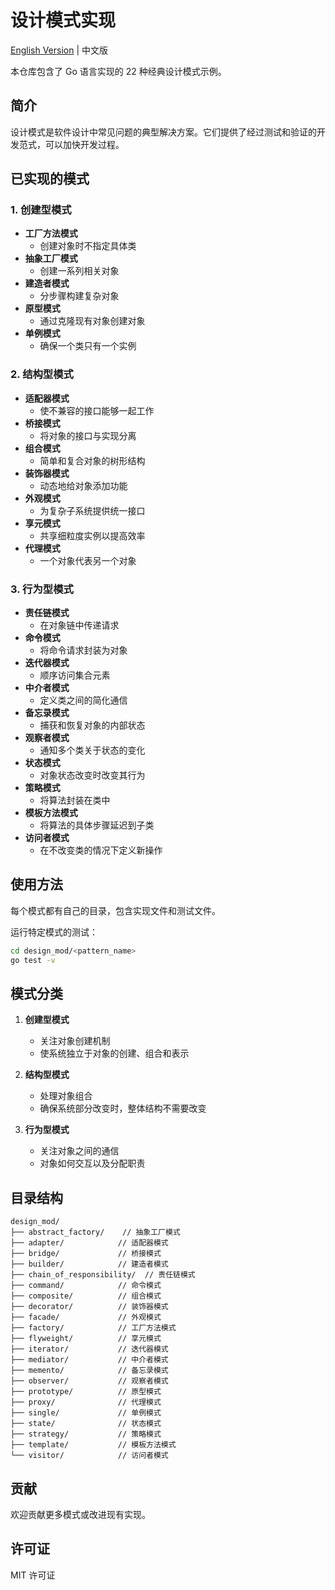 # 设计模式实现

[English Version](./README_EN.md) | 中文版

本仓库包含了 Go 语言实现的 22 种经典设计模式示例。

## 简介

设计模式是软件设计中常见问题的典型解决方案。它们提供了经过测试和验证的开发范式，可以加快开发过程。

## 已实现的模式

### 1. 创建型模式
- **工厂方法模式**
  - 创建对象时不指定具体类
- **抽象工厂模式**
  - 创建一系列相关对象
- **建造者模式**
  - 分步骤构建复杂对象
- **原型模式**
  - 通过克隆现有对象创建对象
- **单例模式**
  - 确保一个类只有一个实例

### 2. 结构型模式
- **适配器模式**
  - 使不兼容的接口能够一起工作
- **桥接模式**
  - 将对象的接口与实现分离
- **组合模式**
  - 简单和复合对象的树形结构
- **装饰器模式**
  - 动态地给对象添加功能
- **外观模式**
  - 为复杂子系统提供统一接口
- **享元模式**
  - 共享细粒度实例以提高效率
- **代理模式**
  - 一个对象代表另一个对象

### 3. 行为型模式
- **责任链模式**
  - 在对象链中传递请求
- **命令模式**
  - 将命令请求封装为对象
- **迭代器模式**
  - 顺序访问集合元素
- **中介者模式**
  - 定义类之间的简化通信
- **备忘录模式**
  - 捕获和恢复对象的内部状态
- **观察者模式**
  - 通知多个类关于状态的变化
- **状态模式**
  - 对象状态改变时改变其行为
- **策略模式**
  - 将算法封装在类中
- **模板方法模式**
  - 将算法的具体步骤延迟到子类
- **访问者模式**
  - 在不改变类的情况下定义新操作

## 使用方法

每个模式都有自己的目录，包含实现文件和测试文件。

运行特定模式的测试：

```bash
cd design_mod/<pattern_name>
go test -v
```

## 模式分类

1. **创建型模式**
   - 关注对象创建机制
   - 使系统独立于对象的创建、组合和表示

2. **结构型模式**
   - 处理对象组合
   - 确保系统部分改变时，整体结构不需要改变

3. **行为型模式**
   - 关注对象之间的通信
   - 对象如何交互以及分配职责

## 目录结构

```
design_mod/
├── abstract_factory/    // 抽象工厂模式
├── adapter/            // 适配器模式
├── bridge/             // 桥接模式
├── builder/            // 建造者模式
├── chain_of_responsibility/  // 责任链模式
├── command/            // 命令模式
├── composite/          // 组合模式
├── decorator/          // 装饰器模式
├── facade/             // 外观模式
├── factory/            // 工厂方法模式
├── flyweight/          // 享元模式
├── iterator/           // 迭代器模式
├── mediator/           // 中介者模式
├── memento/            // 备忘录模式
├── observer/           // 观察者模式
├── prototype/          // 原型模式
├── proxy/              // 代理模式
├── single/             // 单例模式
├── state/              // 状态模式
├── strategy/           // 策略模式
├── template/           // 模板方法模式
└── visitor/            // 访问者模式
```

## 贡献

欢迎贡献更多模式或改进现有实现。

## 许可证

MIT 许可证 